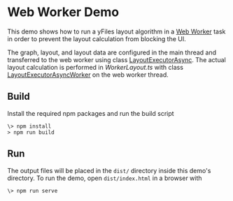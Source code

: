 <!--
 //////////////////////////////////////////////////////////////////////////////
 // @license
 // This file is part of yFiles for HTML 2.5.0.3.
 // Use is subject to license terms.
 //
 // Copyright (c) 2000-2023 by yWorks GmbH, Vor dem Kreuzberg 28,
 // 72070 Tuebingen, Germany. All rights reserved.
 //
 //////////////////////////////////////////////////////////////////////////////
-->
# Web Worker Demo

This demo shows how to run a yFiles layout algorithm in a [Web Worker](https://html.spec.whatwg.org/multipage/workers.html) task in order to prevent the layout calculation from blocking the UI.

The graph, layout, and layout data are configured in the main thread and transferred to the web worker using class [LayoutExecutorAsync](https://docs.yworks.com/yfileshtml/#/api/LayoutExecutorAsync). The actual layout calculation is performed in _WorkerLayout.ts_ with class [LayoutExecutorAsyncWorker](https://docs.yworks.com/yfileshtml/#/api/LayoutExecutorAsyncWorker) on the web worker thread.

## Build

Install the required npm packages and run the build script

```
\> npm install
> npm run build

```

## Run

The output files will be placed in the `dist/` directory inside this demo's directory. To run the demo, open `dist/index.html` in a browser with

```
\> npm run serve

```
